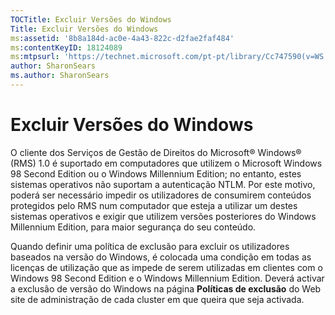 ```yaml
---
TOCTitle: Excluir Versões do Windows
Title: Excluir Versões do Windows
ms:assetid: '8b8a184d-ac0e-4a43-822c-d2fae2faf484'
ms:contentKeyID: 18124089
ms:mtpsurl: 'https://technet.microsoft.com/pt-pt/library/Cc747590(v=WS.10)'
author: SharonSears
ms.author: SharonSears
---
```


Excluir Versões do Windows
==========================

O cliente dos Serviços de Gestão de Direitos do Microsoft® Windows® (RMS) 1.0 é suportado em computadores que utilizem o Microsoft Windows 98 Second Edition ou o Windows Millennium Edition; no entanto, estes sistemas operativos não suportam a autenticação NTLM. Por este motivo, poderá ser necessário impedir os utilizadores de consumirem conteúdos protegidos pelo RMS num computador que esteja a utilizar um destes sistemas operativos e exigir que utilizem versões posteriores do Windows Millennium Edition, para maior segurança do seu conteúdo.

Quando definir uma política de exclusão para excluir os utilizadores baseados na versão do Windows, é colocada uma condição em todas as licenças de utilização que as impede de serem utilizadas em clientes com o Windows 98 Second Edition e o Windows Millennium Edition. Deverá activar a exclusão de versão do Windows na página **Políticas de exclusão** do Web site de administração de cada cluster em que queira que seja activada.
